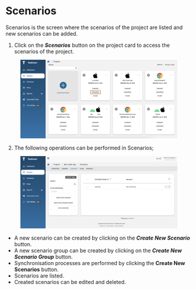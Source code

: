 # Scenarios

Scenarios is the screen where the scenarios of the project are listed and new scenarios can be added.

1. Click on the _**Scenarios**_ button on the project card to access the scenarios of the project.

<figure><img src="../../.gitbook/assets/Screenshot 2025-01-28 at 14.53.14.png" alt=""><figcaption></figcaption></figure>

2. The following operations can be performed in Scenarios;

<figure><img src="../../.gitbook/assets/Screenshot 2025-01-28 at 14.55.45.png" alt=""><figcaption></figcaption></figure>

* A new scenario can be created by clicking on the _**Create New Scenario**_ button.
* A new scenario group can be created by clicking on the _**Create New Scenario Group**_ button.
* Synchronisation processes are performed by clicking the **Create New Scenarios** button.
* Scenarios are listed.
* Created scenarios can be edited and deleted.
